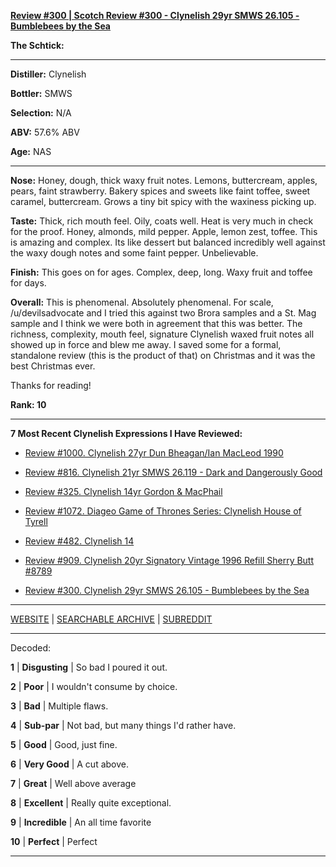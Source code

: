 
[**Review #300 | Scotch Review #300 - Clynelish 29yr SMWS 26.105 - Bumblebees by the Sea**]( https://t8ke.review/review-300-smws-26105-bumblebees-by-the-sea/)

**The Schtick:** 

-----

**Distiller:** Clynelish

**Bottler:** SMWS

**Selection:** N/A

**ABV:** 57.6% ABV

**Age:** NAS 

-----

**Nose:**  Honey, dough, thick waxy fruit notes. Lemons, buttercream, apples, pears, faint strawberry. Bakery spices and sweets like faint toffee, sweet caramel, buttercream. Grows a tiny bit spicy with the waxiness picking up. 

**Taste:** Thick, rich mouth feel. Oily, coats well. Heat is very much in check for the proof. Honey, almonds, mild pepper. Apple, lemon zest, toffee. This is amazing and complex. Its like dessert but balanced incredibly well against the waxy dough notes and some faint pepper. Unbelievable. 

**Finish:** This goes on for ages. Complex, deep, long. Waxy fruit and toffee for days. 

**Overall:** This is phenomenal. Absolutely phenomenal. For scale, /u/devilsadvocate and I tried this against two Brora samples and a St. Mag sample and I think we were both in agreement that this was better. The richness, complexity, mouth feel, signature Clynelish waxed fruit notes all showed up in force and blew me away. I saved some for a formal, standalone review (this is the product of that) on Christmas and it was the best Christmas ever. 

Thanks for reading!

**Rank: 10**

----- 

**7 Most Recent Clynelish Expressions I Have Reviewed:** 

- [Review #1000. Clynelish 27yr Dun Bheagan/Ian MacLeod 1990]( https://t8ke.review/1000-clynelish-27yr-ian-macleod-dun-bheagan-1990/) 

- [Review #816. Clynelish 21yr SMWS 26.119 - Dark and Dangerously Good]( https://t8ke.review/review-816-scotch-malt-whisky-society-26-119-clynelish-21yr-dark-and-dangerously-good/) 

- [Review #325. Clynelish 14yr Gordon &amp; MacPhail]( https://t8ke.review/review-325-clynelish-cask-blend-gordon-macphail/) 

- [Review #1072. Diageo Game of Thrones Series: Clynelish House of Tyrell]( https://t8ke.review/review-1072-clynelish-house-of-tyrell-game-of-thrones-special-release/) 

- [Review #482. Clynelish 14]( https://t8ke.review/review-482-clynelish-14yr-ob/) 

- [Review #909. Clynelish 20yr Signatory Vintage 1996 Refill Sherry Butt #8789]( https://t8ke.review/review-909-clynelish-20yr-signatory-vintage-1995-8789/) 

- [Review #300. Clynelish 29yr SMWS 26.105 - Bumblebees by the Sea]( https://t8ke.review/review-300-smws-26105-bumblebees-by-the-sea/) 

-----

[WEBSITE](https://t8ke.review) | [SEARCHABLE ARCHIVE](https://t8ke.review/review-archive/) | [SUBREDDIT](https://reddit.com/r/t8kereviews)

-----

Decoded:

**1** | **Disgusting** | So bad I poured it out.

**2** | **Poor** | I wouldn't consume by choice.

**3** | **Bad** | Multiple flaws.

**4** | **Sub-par** | Not bad, but many things I'd rather have.

**5** | **Good** | Good, just fine.

**6** | **Very Good** | A cut above.

**7** | **Great** | Well above average

**8** | **Excellent** | Really quite exceptional.

**9** | **Incredible** | An all time favorite

**10** | **Perfect** | Perfect

----

